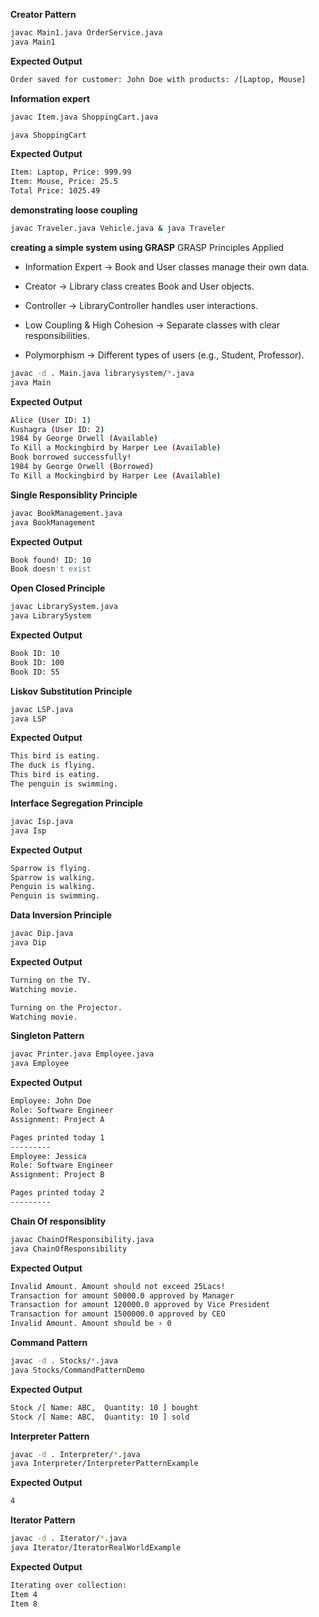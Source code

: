 **Creator Pattern**
```bash
javac Main1.java OrderService.java 
java Main1

```
**Expected Output**
```bash
Order saved for customer: John Doe with products: /[Laptop, Mouse]
```

**Information expert**

```bash
javac Item.java ShoppingCart.java 

java ShoppingCart

```
**Expected Output**
```bash
Item: Laptop, Price: 999.99
Item: Mouse, Price: 25.5
Total Price: 1025.49
```


**demonstrating loose coupling**
```bash
javac Traveler.java Vehicle.java & java Traveler
```

**creating a simple system using GRASP**
GRASP Principles Applied

- Information Expert → Book and User classes manage their own data.

- Creator → Library class creates Book and User objects.

- Controller → LibraryController handles user interactions.

- Low Coupling & High Cohesion → Separate classes with clear responsibilities.

- Polymorphism → Different types of users (e.g., Student, Professor).


```bash
javac -d . Main.java librarysystem/*.java
java Main
```
**Expected Output**
```bash
Alice (User ID: 1)
Kushagra (User ID: 2)
1984 by George Orwell (Available)
To Kill a Mockingbird by Harper Lee (Available)
Book borrowed successfully!
1984 by George Orwell (Borrowed)
To Kill a Mockingbird by Harper Lee (Available)
```

**Single  Responsiblity Principle**
```bash
javac BookManagement.java
java BookManagement
```
**Expected Output**
```bash
Book found! ID: 10
Book doesn't exist
```

**Open Closed Principle**

```bash
javac LibrarySystem.java
java LibrarySystem
```

**Expected Output**
```bash
Book ID: 10
Book ID: 100
Book ID: 55
```

**Liskov Substitution Principle**

```bash
javac LSP.java
java LSP
```

**Expected Output**
```bash
This bird is eating.
The duck is flying.
This bird is eating.
The penguin is swimming.
```

**Interface Segregation Principle**

```bash
javac Isp.java
java Isp
```

**Expected Output**
```bash
Sparrow is flying.
Sparrow is walking.
Penguin is walking.
Penguin is swimming.
```
**Data Inversion Principle**

```bash
javac Dip.java
java Dip
```

**Expected Output**
```bash
Turning on the TV.
Watching movie.

Turning on the Projector.
Watching movie.
```

**Singleton Pattern**
```bash
javac Printer.java Employee.java
java Employee
```

**Expected Output**
```bash
Employee: John Doe
Role: Software Engineer
Assignment: Project A

Pages printed today 1
---------
Employee: Jessica
Role: Software Engineer
Assignment: Project B

Pages printed today 2
---------
```


**Chain Of responsiblity**
```bash
javac ChainOfResponsibility.java 
java ChainOfResponsibility
```

**Expected Output**
```bash
Invalid Amount. Amount should not exceed 25Lacs!
Transaction for amount 50000.0 approved by Manager
Transaction for amount 120000.0 approved by Vice President
Transaction for amount 1500000.0 approved by CEO
Invalid Amount. Amount should be › 0
```


**Command Pattern**
```bash
javac -d . Stocks/*.java
java Stocks/CommandPatternDemo
```

**Expected Output**
```bash
Stock /[ Name: ABC,  Quantity: 10 ] bought
Stock /[ Name: ABC,  Quantity: 10 ] sold
```

**Interpreter Pattern**
```bash
javac -d . Interpreter/*.java
java Interpreter/InterpreterPatternExample
```

**Expected Output**
```bash
4
```

**Iterator Pattern**
```bash
javac -d . Iterator/*.java         
java Iterator/IteratorRealWorldExample
```

**Expected Output**
```bash
Iterating over collection:
Item 4
Item 8
```

